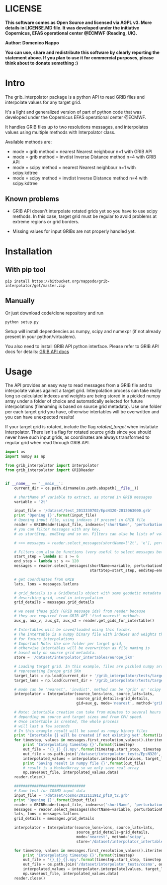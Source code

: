 LICENSE
=======

**This software comes as Open Source and licensed via AGPL v3. More details in LICENSE.MD file.
It was developed under the initiative Copernicus, EFAS operational center @ECMWF (Reading, UK).**

**Author: Domenico Nappo**

**You can use, share and redistribute this software by clearly reporting the statement above.
If you plan to use it for commercial purposes, please think about to donate something :)**

Intro
=====

The grib_interpolator package is a python API to read GRIB files and interpolate values for any target grid.

It's a light and generalized version of part of python code that was developed under the Copernicus EFAS operational center @ECMWF.

It handles GRIB files up to two resolutions messages, and interpolates values using multiple methods with Interpolator class.

Available methods are:

+ mode = grib method = nearest Nearest neighbour n=1 with GRIB API
+ mode = grib method = invdist Inverse Distance method n=4 with GRIB API
+ mode = scipy method = nearest Nearest neighbour n=1 with scipy.kdtree
+ mode = scipy method = invdist Inverse Distance method n=4 with scipy.kdtree

Known problems
--------------

* GRIB API doesn't interpolate rotated grids yet so you have to use scipy methods. In this case, target grid must be regular
to avoid problems at extreme regions or grid borders.

* Missing values for input GRIBs are not properly handled yet.



Installation
============

With pip tool
-------------

    pip install https://bitbucket.org/nappodo/grib-interpolator/get/master.zip
    
Manually
--------

Or just download code/clone repository and run

    python setup.py
    
Setup will install dependencies as numpy, scipy and numexpr (if not already present in your python/virtualenv). 

You also need to install GRIB API python interface. 
Please refer to GRIB API docs for details: [GRIB API docs](https://software.ecmwf.int/wiki/display/GRIB)

Usage
=====

The API provides an easy way to read messages from a GRIB file and to interpolate values against a target grid.
Interpolation process can take really long so calculated indexes and weights are being stored 
in a pickled numpy array under a folder of choice and automatically selected for future interpolations 
(filenaming is based on source grid metadata). Use one folder per each target grid you have, 
otherwise intertables will be overwritten and you can have unexpected results!

If your target grid is rotated, include the flag _rotated_target_ when instatiate Interpolator.
There isn't a flag for rotated source grids since you should never have such input grids, as coordinates are always transformed to 
regular grid when read through GRIB API.

```python
import os
import numpy as np

from grib_interpolator import Interpolator
from grib_interpolator import GRIBReader


if __name__ == '__main__':
    current_dir = os.path.dirname(os.path.abspath(__file__))

    # shortName of variable to extract, as stored in GRIB messages
    variable = '2t'

    input_file = '/dataset/test_2013330702/EpsN320-2013063000.grb'
    print 'Opening {}'.format(input_file)
    # Opening input file, using indexes if present in GRIB file
    reader = GRIBReader(input_file, indexes=('shortName', 'perturbationNumber'))
    # you can filter messages with any key,
    # as startStep, endStep and so on. Filters can also be lists of values to select

    # >>> messages = reader.select_messages(shortName=['2t', 'e'], perturbationNumber=[8, 10])

    # Filters can also be functions (very useful to select messages between a range)
    start_step = lambda s: s >= 6
    end_step = lambda s: s <= 120
    messages = reader.select_messages(shortName=variable, perturbationNumber=10,
                                      startStep=start_step, endStep=end_step)

    # get coordinates from GRIB
    lats, lons = messages.latlons

    # grid_details is a GridDetails object with some geodetic metadata
    # describing grid, used in interpolation
    grid_details = messages.grid_details

    # we need these gids (GRIB message ids) from reader because
    # they are required from GRIB API 'find nearest' methods.
    aux_g, aux_v, aux_g2, aux_v2 = reader.get_gids_for_intertable()

    # Intertables will be saved/loaded using this folder.
    # The intertable is a numpy binary file with indexes and weights that will be reused
    # for future interpolations
    # Important Note: Use one folder per target grid,
    # otherwise intertables will be overwritten as file naming is
    # based only on source grid metadata.
    store = '/dataset/interpolator_intertables/europe_5km'

    # Loading target grid. In this example, files are pickled numpy arrays
    # representing Europe grid 5Km
    target_lats = np.load(current_dir + '/grib_interpolator/tests/target_lats.npy')
    target_lons = np.load(current_dir + '/grib_interpolator/tests/target_lons.npy')

    # mode can be 'nearest', 'invdist'. method can be 'grib' or 'scipy'
    interpolator = Interpolator(source_lons=lons, source_lats=lats,
                                source_grid_details=grid_details,
                                gid=aux_g, mode='nearest', method='grib', store=store)

    # Note: intertable creation can take from minutes to several hours or days,
    # depending on source and target sizes and from CPU speed.
    # Once intertable is created, the whole process
    # will last a few seconds
    # In this example result will be saved as numpy binary files
    print 'Intertable {} will be created if not existing yet'.format(interpolator.intertable_path)
    for timestep, values in messages.first_resolution_values().iteritems():
        print 'Interpolating timestep {}'.format(timestep)
        out_file = '{}_{}_{}.npy'.format(timestep.start_step, timestep.end_step, variable)
        out_file = os.path.join('/dataset/interpolator_tests/EpsN320', out_file)
        interpolated_values = interpolator.interpolate(values, target_lons, target_lats)
        print 'Saving result in numpy file {}'.format(out_file)
        # result is a MaskedArray so we only save real array
        np.save(out_file, interpolated_values.data)
    reader.close()

    ################################
    # Same test for COSMO input data
    input_file = '/dataset/cosmo/2012111912_pf10_t2.grb'
    print 'Opening {}'.format(input_file)
    reader = GRIBReader(input_file, indexes=('shortName', 'perturbationNumber'))
    messages = reader.select_messages(shortName=variable, perturbationNumber=10)
    lats, lons = messages.latlons
    grid_details = messages.grid_details

    interpolator = Interpolator(source_lons=lons, source_lats=lats,
                                source_grid_details=grid_details,
                                mode='nearest', method='scipy',
                                store='/dataset/interpolator_intertables/cosmo')

    for timestep, values in messages.first_resolution_values().iteritems():
        print 'Interpolating timestep {}'.format(timestep)
        out_file = '{}_{}_{}.npy'.format(timestep.start_step, timestep.end_step, variable)
        out_file = os.path.join('/dataset/interpolator_tests/cosmo', out_file)
        interpolated_values = interpolator.interpolate(values, target_lons, target_lats)
        np.save(out_file, interpolated_values.data)
    reader.close()
```




